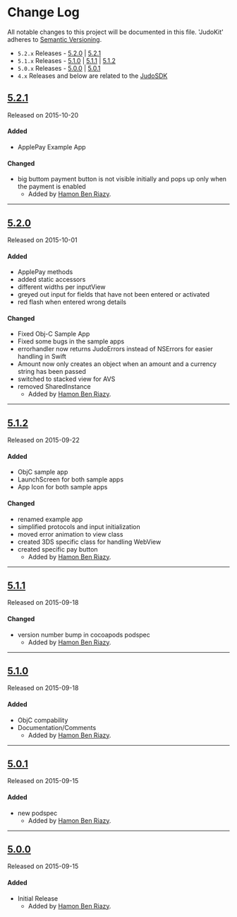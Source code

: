# Change Log
All notable changes to this project will be documented in this file.
'JudoKit' adheres to [Semantic Versioning](http://semver.org/).

- `5.2.x` Releases - [5.2.0](#520) | [5.2.1](#521)
- `5.1.x` Releases - [5.1.0](#510) | [5.1.1](#511) | [5.1.2](#512)
- `5.0.x` Releases - [5.0.0](#500) | [5.0.1](#501)
- `4.x` Releases and below are related to the [JudoSDK](https://github.com/JudoPay/Judo-ObjC) 

## [5.2.1](https://github.com/JudoPay/JudoKit/tag/5.2.1)
Released on 2015-10-20

#### Added
- ApplePay Example App

#### Changed
- big buttom payment button is not visible initially and pops up only when the payment is enabled
  - Added by [Hamon Ben Riazy](https://github.com/ryce).

---
## [5.2.0](https://github.com/JudoPay/JudoKit/tag/5.2.0)
Released on 2015-10-01

#### Added
- ApplePay methods
- added static accessors
- different widths per inputView
- greyed out input for fields that have not been entered or activated
- red flash when entered wrong details
#### Changed
- Fixed Obj-C Sample App
- Fixed some bugs in the sample apps
- errorhandler now returns JudoErrors instead of NSErrors for easier handling in Swift
- Amount now only creates an object when an amount and a currency string has been passed
- switched to stacked view for AVS
- removed SharedInstance
	- Added by [Hamon Ben Riazy](https://github.com/ryce).

---
## [5.1.2](https://github.com/JudoPay/JudoKit/tag/5.1.2)
Released on 2015-09-22

#### Added
- ObjC sample app
- LaunchScreen for both sample apps
- App Icon for both sample apps
#### Changed
- renamed example app
- simplified protocols and input initialization
- moved error animation to view class
- created 3DS specific class for handling WebView
- created specific pay button
	- Added by [Hamon Ben Riazy](https://github.com/ryce).

---
## [5.1.1](https://github.com/JudoPay/JudoKit/tag/5.1.1)
Released on 2015-09-18

#### Changed
- version number bump in cocoapods podspec
	- Added by [Hamon Ben Riazy](https://github.com/ryce).

---
## [5.1.0](https://github.com/JudoPay/JudoKit/tag/5.1.0)
Released on 2015-09-18

#### Added 
- ObjC compability
- Documentation/Comments
	- Added by [Hamon Ben Riazy](https://github.com/ryce).

---
## [5.0.1](https://github.com/JudoPay/JudoKit/tag/5.0.1)
Released on 2015-09-15

#### Added
- new podspec
	- Added by [Hamon Ben Riazy](https://github.com/ryce).

---
## [5.0.0](https://github.com/JudoPay/JudoKit/tag/5.0.0)
Released on 2015-09-15

#### Added
- Initial Release
	- Added by [Hamon Ben Riazy](https://github.com/ryce).

